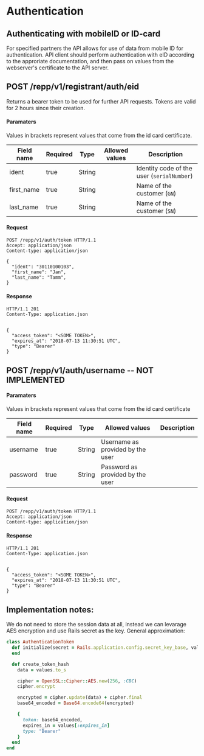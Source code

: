 # Authentication

## Authenticating with mobileID or ID-card

For specified partners the API allows for use of data from mobile ID for
authentication. API client should perform authentication with eID according to
the approriate documentation, and then pass on values from the webserver's
certificate to the API server.

## POST /repp/v1/registrant/auth/eid

Returns a bearer token to be used for further API requests. Tokens are valid for 2 hours since their creation.

#### Paramaters

Values in brackets represent values that come from the id card certificate.

| Field name        | Required | Type   | Allowed values | Description                                |
| ----------------- | -------- | ----   | -------------- | -----------                                |
| ident             | true     | String |                | Identity code of the user (`serialNumber`) |
| first_name        | true     | String |                | Name of the customer (`GN`)                |
| last_name         | true     | String |                | Name of the customer (`SN`)                |


#### Request
```
POST /repp/v1/auth/token HTTP/1.1
Accept: application/json
Content-type: application/json

{
  "ident": "30110100103",
  "first_name": "Jan",
  "last_name": "Tamm",
}
```

#### Response
```
HTTP/1.1 201
Content-Type: application.json


{
  "access_token": "<SOME TOKEN>",
  "expires_at": "2018-07-13 11:30:51 UTC",
  "type": "Bearer"
}
```

## POST /repp/v1/auth/username -- NOT IMPLEMENTED

#### Paramaters

Values in brackets represent values that come from the id card certificate

| Field name        | Required | Type   | Allowed values                   | Description |
| ----------------- | -------- | ----   | --------------                   | ----------- |
| username          | true     | String | Username as provided by the user |             |
| password          | true     | String | Password as provided by the user |             |


#### Request
```
POST /repp/v1/auth/token HTTP/1.1
Accept: application/json
Content-type: application/json
```

#### Response
```
HTTP/1.1 201
Content-Type: application.json


{
  "access_token": "<SOME TOKEN>",
  "expires_at": "2018-07-13 11:30:51 UTC",
  "type": "Bearer"
}
```

## Implementation notes:

We do not need to store the session data at all, instead we can levarage AES encryption and use
Rails secret as the key. General approximation:

```ruby
class AuthenticationToken
  def initialize(secret = Rails.application.config.secret_key_base, values = {})
  end

  def create_token_hash
    data = values.to_s

    cipher = OpenSSL::Cipher::AES.new(256, :CBC)
    cipher.encrypt

    encrypted = cipher.update(data) + cipher.final
    base64_encoded = Base64.encode64(encrypted)

    {
      token: base64_encoded,
      expires_in = values[:expires_in]
      type: "Bearer"
    }
  end
end
```
